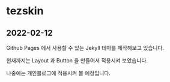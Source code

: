 # tezskin

## 2022-02-12

Github Pages 에서 사용할 수 있는 Jekyll 테마를 제작해보고 있습니다.

현재까지는 Layout 과 Button 을 만들어서 적용시켜 보았습니다.

나중에는 개인블로그에 적용시켜 볼 예정입니다.